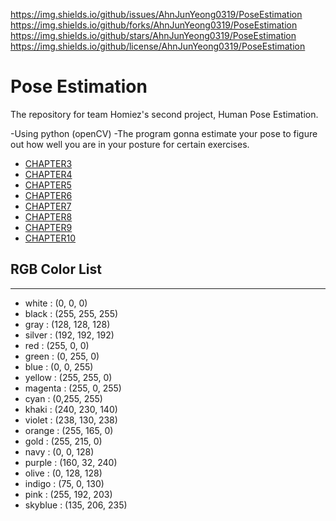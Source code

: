 https://img.shields.io/github/issues/AhnJunYeong0319/PoseEstimation
https://img.shields.io/github/forks/AhnJunYeong0319/PoseEstimation
https://img.shields.io/github/stars/AhnJunYeong0319/PoseEstimation
https://img.shields.io/github/license/AhnJunYeong0319/PoseEstimation
# Pose Estimation
The repository for team Homiez's second project, Human Pose Estimation.

-Using python (openCV)
-The program gonna estimate your pose to figure out how well you are in your posture for certain exercises.


- [CHAPTER3](https://github.com/AhnJunYeong0319/PoseEstimation/tree/main/CHAPTER3)
- [CHAPTER4](https://github.com/AhnJunYeong0319/PoseEstimation/tree/main/CHAPTER4)
- [CHAPTER5](https://github.com/AhnJunYeong0319/PoseEstimation/tree/main/CHAPTER5)
- [CHAPTER6](https://github.com/AhnJunYeong0319/PoseEstimation/tree/main/CHAPTER6)
- [CHAPTER7](https://github.com/AhnJunYeong0319/PoseEstimation/tree/main/CHAPTER7)
- [CHAPTER8](https://github.com/AhnJunYeong0319/PoseEstimation/tree/main/CHAPTER8)
- [CHAPTER9](https://github.com/AhnJunYeong0319/PoseEstimation/tree/main/CHAPTER9)
- [CHAPTER10](https://github.com/AhnJunYeong0319/PoseEstimation/tree/main/CHAPTER10)


## RGB Color List
---

- white : (0, 0, 0)
- black : (255, 255, 255)
- gray : (128, 128, 128)
- silver : (192, 192, 192)
- red : (255, 0, 0)
- green : (0, 255, 0)
- blue : (0, 0, 255)
- yellow : (255, 255, 0)
- magenta : (255, 0, 255)
- cyan : (0,255, 255)
- khaki : (240, 230, 140)
- violet : (238, 130, 238)
- orange : (255, 165, 0)
- gold : (255, 215, 0)
- navy : (0, 0, 128)
- purple : (160, 32, 240)
- olive : (0, 128, 128)
- indigo : (75, 0, 130)
- pink : (255, 192, 203)
- skyblue : (135, 206, 235)
